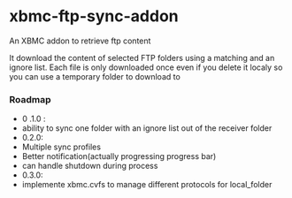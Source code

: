 xbmc-ftp-sync-addon
===================

An XBMC addon to retrieve ftp content

It download the content of selected FTP folders using a matching and an ignore list.
Each file is only downloaded once even if you delete it localy so you can use a temporary folder to download to

### Roadmap
* 0 .1.0 :
 * ability to sync one folder with an ignore list out of the receiver folder
* 0.2.0:
 * Multiple sync profiles
 * Better notification(actually progressing progress bar)
 * can handle shutdown during process
* 0.3.0:
 * implemente xbmc.cvfs to manage different protocols for local_folder
